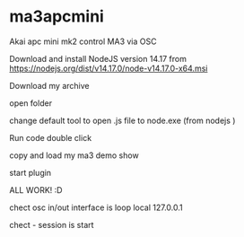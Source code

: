 # ma3apcmini
Akai apc mini mk2  control MA3 via OSC

Download and install NodeJS version 14.17 from https://nodejs.org/dist/v14.17.0/node-v14.17.0-x64.msi

Download my archive

open folder

change default tool to open .js file to node.exe (from nodejs )

Run code double click

copy and load my  ma3 demo show

start plugin

ALL WORK! :D


chect osc in/out interface is loop local 127.0.0.1

chect - session is start
